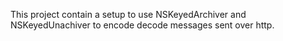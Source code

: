 This project contain a setup to use NSKeyedArchiver and NSKeyedUnachiver to encode decode messages sent over http.
